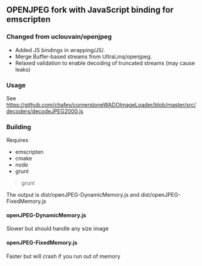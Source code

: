 ## OPENJPEG fork with JavaScript binding for emscripten

### Changed from uclouvain/openjpeg

* Added JS bindings in wrapping/JS/.
* Merge Buffer-based streams from UltraLinq/openjpeg.
* Relaxed validation to enable decoding of truncated streams (may cause leaks)

### Usage

See https://github.com/chafey/cornerstoneWADOImageLoader/blob/master/src/decoders/decodeJPEG2000.js

### Building

Requires 
* emscripten
* cmake
* node
* grunt

> grunt

The output is dist/openJPEG-DynamicMemory.js and dist/openJPEG-FixedMemory.js

#### openJPEG-DynamicMemory.js

Slower but should handle any size image

#### openJPEG-FixedMemory.js

Faster but will crash if you run out of memory



